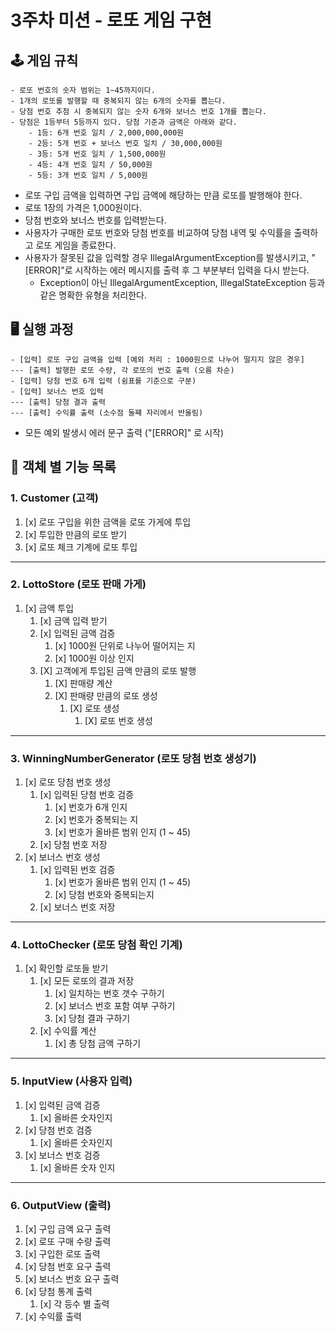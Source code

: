# 3주차 미션 - 로또 게임 구현

## 🕹️ 게임 규칙
```
- 로또 번호의 숫자 범위는 1~45까지이다.
- 1개의 로또를 발행할 때 중복되지 않는 6개의 숫자를 뽑는다.
- 당첨 번호 추첨 시 중복되지 않는 숫자 6개와 보너스 번호 1개를 뽑는다.
- 당첨은 1등부터 5등까지 있다. 당첨 기준과 금액은 아래와 같다.
    - 1등: 6개 번호 일치 / 2,000,000,000원
    - 2등: 5개 번호 + 보너스 번호 일치 / 30,000,000원
    - 3등: 5개 번호 일치 / 1,500,000원
    - 4등: 4개 번호 일치 / 50,000원
    - 5등: 3개 번호 일치 / 5,000원
```
- 로또 구입 금액을 입력하면 구입 금액에 해당하는 만큼 로또를 발행해야 한다.
- 로또 1장의 가격은 1,000원이다.
- 당첨 번호와 보너스 번호를 입력받는다.
- 사용자가 구매한 로또 번호와 당첨 번호를 비교하여 당첨 내역 및 수익률을 출력하고 로또 게임을 종료한다.
- 사용자가 잘못된 값을 입력할 경우 IllegalArgumentException를 발생시키고, "[ERROR]"로 시작하는 에러 메시지를 출력 후 그 부분부터 입력을 다시 받는다.
  - Exception이 아닌 IllegalArgumentException, IllegalStateException 등과 같은 명확한 유형을 처리한다.

## 🖥️ 실행 과정
```
- [입력] 로또 구입 금액을 입력 [예외 처리 : 1000원으로 나누어 떨지지 않은 경우]
--- [출력] 발행한 로또 수량, 각 로또의 번호 출력 (오름 차순)
- [입력] 당첨 번호 6개 입력 (쉼표를 기준으로 구분)
- [입력] 보너스 번호 입력
--- [출력] 당첨 결과 출력
--- [출력] 수익률 출력 (소수점 둘쨰 자리에서 반올림)
```
- 모든 예외 발생시 에러 문구 출력 ("[ERROR]" 로 시작)

## 📁 객체 별 기능 목록
### 1. Customer (고객)
1. [x] 로또 구입을 위한 금액을 로또 가게에 투입
2. [x] 투입한 만큼의 로또 받기
3. [x] 로또 체크 기계에 로또 투입
---
### 2. LottoStore (로또 판매 가게)
1. [x] 금액 투입
   1. [x] 금액 입력 받기
   2. [x] 입력된 금액 검증
      1. [x] 1000원 단위로 나누어 떨어지는 지
      2. [x] 1000원 이상 인지
   3. [X] 고객에게 투입된 금액 만큼의 로또 발행
      1. [X] 판매량 계산
      2. [X] 판매량 만큼의 로또 생성
         1. [X] 로또 생성
            1. [X] 로또 번호 생성
---
### 3. WinningNumberGenerator (로또 당첨 번호 생성기)
1. [x] 로또 당첨 번호 생성
   1. [x] 입력된 당첨 번호 검증
      1. [x] 번호가 6개 인지
      2. [x] 번호가 중복되는 지
      3. [x] 번호가 올바른 범위 인지 (1 ~ 45)
   2. [x] 당첨 번호 저장
2. [x] 보너스 번호 생성
   1. [x] 입력된 번호 검증
      1. [x] 번호가 올바른 범위 인지 (1 ~ 45)
      2. [x] 당첨 번호와 중복되는지
   2. [x] 보너스 번호 저장
---
### 4. LottoChecker (로또 당첨 확인 기계)
1. [x] 확인할 로또들 받기
   1. [x] 모든 로또의 결과 저장
      1. [x] 일치하는 번호 갯수 구하기
      2. [x] 보너스 번호 포함 여부 구하기
      3. [x] 당첨 결과 구하기
   2. [x] 수익률 계산
      1. [x] 총 당첨 금액 구하기
---
### 5. InputView (사용자 입력)
1. [x] 입력된 금액 검증
   1. [x] 올바른 숫자인지
2. [x] 당첨 번호 검증
   1. [x] 올바른 숫자인지
3. [x] 보너스 번호 검증
   1. [x] 올바른 숫자 인지
---
### 6. OutputView (출력)
1. [x] 구입 금액 요구 출력
2. [x] 로또 구매 수량 출력
3. [x] 구입한 로또 출력
4. [x] 당첨 번호 요구 출력
5. [x] 보너스 번호 요구 출력
6. [x] 당첨 통계 출력
   1. [x] 각 등수 별 출력
7. [x] 수익률 출력
